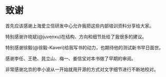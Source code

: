 # 致谢 #
首先应该感谢上海爱立信研发中心允许我把这些内部培训资料分享给大家。

特别感谢许晓斌(@juvenxu)在结构、方向和细节处给了我很多的建议。

特别感谢徐毅(@徐毅-Kaveri)给我写书的动力，也期待他的测试新书早日面世。

感谢李任、王艳、晁立山、梅一、姜信宝对本书做了早期的审阅。

非常感谢北京的李小波从一开始就用开源的方式对文字细节进行不断地校对。

